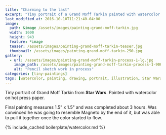 ```yaml
---
title: "Charming to the last"
excerpt: "Tiny portrait of a Grand Moff Tarkin painted with watercolor on hot press paper."
last_modified_at: 2016-10-10T11:21:40-04:00
image: 
  path: &image /assets/images/painting-grand-moff-tarkin.jpg
  width: 1600
  height: 943
  feature: *image
  teaser: /assets/images/painting-grand-moff-tarkin-teaser.jpg
  thumbnail: /assets/images/painting-grand-moff-tarkin-250.jpg
gallery:
  - url: /assets/images/painting-grand-moff-tarkin-process-1-lg.jpg
    image_path: /assets/images/painting-grand-moff-tarkin-process-1-900.jpg
    alt: "Pencil sketch work in process"
categories: [tiny-paintings]
tags: [watercolor, painting, drawing, portrait, illustration, Star Wars]
---
```


Tiny portrait of Grand Moff Tarkin from **Star Wars**. Painted with watercolor on hot press paper.

Final painting measures 1.5\" x 1.5\" and was completed about 3 hours. Was convinced he was going to resemble Magneto by the end of it, but was able to pull it together once the color started to flow.

{% include_cached boilerplate/watercolor.md %}
